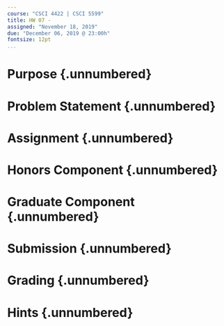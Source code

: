 ```yaml
---
course: "CSCI 4422 | CSCI 5599"
title: HW 07 -
assigned: "November 18, 2019"
due: "December 06, 2019 @ 23:00h"
fontsize: 12pt
...
```


# Purpose {.unnumbered}

# Problem Statement {.unnumbered}

# Assignment {.unnumbered}

# Honors Component {.unnumbered}

# Graduate Component {.unnumbered}

# Submission {.unnumbered}

# Grading {.unnumbered}

# Hints {.unnumbered}
